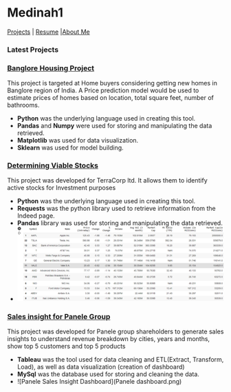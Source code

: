 # Medinah1

[Projects](README.md) | [Resume](resume.md) |[About Me](About.md)

### Latest Projects

### [Banglore Housing Project](https://colab.research.google.com/gist/Gongola/5d02997d95c0d3edfea5ff8567ade2f8/banglore-housing.ipynb)
This project is targeted at Home buyers considering getting new homes in Banglore region of India. A Price prediction model would be used to estimate prices of homes based on location, total square feet, number of bathrooms.
- **Python** was the underlying language used in creating this tool.
- **Pandas** and **Numpy** were used for storing and manipulating the data retrieved.
- **Matplotlib** was used for data visualization.
- **Sklearn** was used for model building.


### [Determining Viable Stocks](https://colab.research.google.com/drive/1qyWQ6ok4GtmuuEdAr1L0NY9Gmn2AwOyl#scrollTo=Yc0s9snYJsir)
This project was developed for TerraCorp ltd. It allows them to identify active stocks for Investment purposes
- **Python** was the underlying language used in creating this tool.
- **Requests** was the python library used to retrieve information from the Indeed page.
- **Pandas** library was used for storing and manipulating the data retrieved.
- ![Dataframe showing sort by volume](image.png)


### [Sales insight for Panele Group](https://prod-useast-a.online.tableau.com/#/site/medinah/workbooks/434532?:origin=card_share_link)
This project was developed for Panele group shareholders to generate sales insights to understand revenue breakdown by cities, years and months, show top 5 customers and top 5 products
- **Tableau** was the tool used for data cleaning and ETL(Extract, Transform, Load), as well as data visualization (creation of dashboard)
- **MySql** was the database used for storing and cleaning the data.
- ![Panele Sales Insight Dashboard](Panele dashboard.png)
